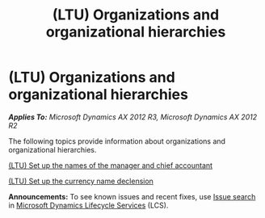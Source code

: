 ﻿---
title: (LTU) Organizations and organizational hierarchies
TOCTitle: (LTU) Organizations and organizational hierarchies
ms:assetid: c96a067d-c794-410f-a552-a31d29a378eb
ms:mtpsurl: https://technet.microsoft.com/en-us/library/JJ665189(v=AX.60)
ms:contentKeyID: 49386770
ms.date: 04/18/2014
mtps_version: v=AX.60
---

# (LTU) Organizations and organizational hierarchies 


_**Applies To:** Microsoft Dynamics AX 2012 R3, Microsoft Dynamics AX 2012 R2_

The following topics provide information about organizations and organizational hierarchies.

[(LTU) Set up the names of the manager and chief accountant](ltu-set-up-the-names-of-the-manager-and-chief-accountant.md)

[(LTU) Set up the currency name declension](ltu-set-up-the-currency-name-declension.md)

  
**Announcements:** To see known issues and recent fixes, use [Issue search](http://go.microsoft.com/fwlink/?linkid=389258) in [Microsoft Dynamics Lifecycle Services](http://go.microsoft.com/fwlink/?linkid=306505) (LCS).

